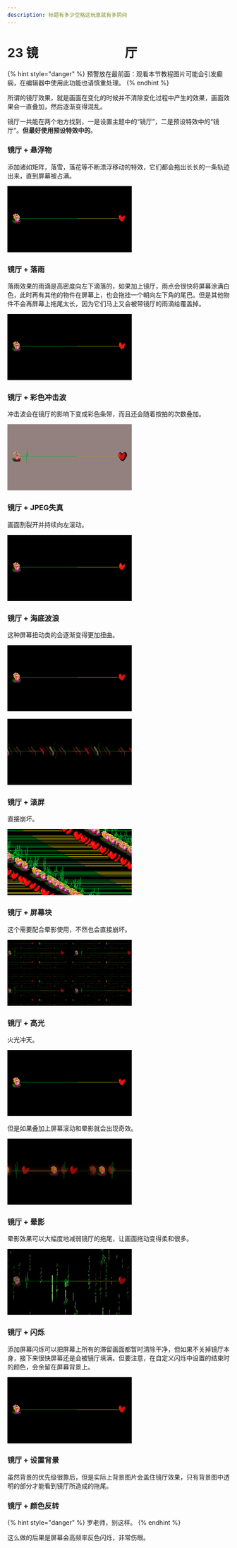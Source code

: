 ```yaml
---
description: 标题有多少空格这玩意就有多阴间
---
```


# 23 镜　　　　　　　厅

{% hint style="danger" %}
预警放在最前面：观看本节教程图片可能会引发癫痫，在编辑器中使用此功能也请慎重处理。
{% endhint %}

所谓的镜厅效果，就是画面在变化的时候并不清除变化过程中产生的效果，画面效果会一直叠加，然后逐渐变得混乱。

镜厅一共能在两个地方找到，一是设置主题中的“镜厅”，二是预设特效中的“镜厅”。**但最好使用预设特效中的**。

### 镜厅 + 悬浮物

添加诸如矩阵，落雪，落花等不断漂浮移动的特效，它们都会拖出长长的一条轨迹出来，直到屏幕被占满。

![&#x843D;&#x96EA;+&#x77E9;&#x9635;+&#x843D;&#x82B1;](.gitbook/assets/23-01.gif)

### 镜厅 + 落雨

落雨效果的雨滴是高密度向左下滴落的，如果加上镜厅，雨点会很快将屏幕涂满白色，此时再有其他的物件在屏幕上，也会拖挂一个朝向左下角的尾巴。但是其他物件不会再屏幕上拖尾太长，因为它们马上又会被带镜厅的雨滴给覆盖掉。

![&#x843D;&#x96E8;+&#x77E9;&#x9635;+&#x843D;&#x82B1;](.gitbook/assets/23-02.gif)

### 镜厅 + 彩色冲击波

冲击波会在镜厅的影响下变成彩色条带，而且还会随着按拍的次数叠加。

![](.gitbook/assets/23-04.gif)

### 镜厅 + JPEG失真

画面割裂开并持续向左滚动。

![](.gitbook/assets/23-06.gif)

### 镜厅 + 海底波浪

这种屏幕扭动类的会逐渐变得更加扭曲。

![&#x626D; &#x66F2; &#x6811; &#x7CBE;](.gitbook/assets/23-07.gif)

![&#x5F71; &#x6D41; &#x4E4B; &#x4E3B;](.gitbook/assets/23-12.gif)

### 镜厅 + 滚屏

直接崩坏。

![Windows &#x62A5; &#x9519;](.gitbook/assets/23-08.gif)

### 镜厅 + 屏幕块

这个需要配合晕影使用，不然也会直接崩坏。

![&#x5343; &#x4EBA; &#x4E00; &#x9762;](.gitbook/assets/23-11.gif)

### 镜厅 + 高光

火光冲天。

![&#x6838; &#x53CD; &#x5E94; &#x5806;](.gitbook/assets/23-09.gif)

但是如果叠加上屏幕滚动和晕影就会出现奇效。

![&#x8D85; &#x7535; &#x78C1; &#x70AE;](.gitbook/assets/23-10.gif)

### 镜厅 + 晕影

晕影效果可以大幅度地减弱镜厅的拖尾，让画面拖动变得柔和很多。

![](.gitbook/assets/23-05.gif)

### 镜厅 + 闪烁

添加屏幕闪烁可以把屏幕上所有的滞留画面都暂时清除干净，但如果不关掉镜厅本身，接下来很快屏幕还是会被镜厅填满。但要注意，在自定义闪烁中设置的结束时的颜色，会余留在屏幕背景上。

![&#x5206;&#x522B;&#x6DFB;&#x52A0;&#x7EFF;&#xFF0C;&#x84DD;&#xFF0C;&#x7EA2;&#xFF0C;&#x7D2B;&#x7684;&#x95EA;&#x70C1;](.gitbook/assets/23-03.gif)

### 镜厅 + 设置背景

虽然背景的优先级很靠后，但是实际上背景图片会盖住镜厅效果，只有背景图中透明的部分才能看到镜厅所造成的拖尾。

### 镜厅 + 颜色反转

{% hint style="danger" %}
罗老师，别这样。
{% endhint %}

这么做的后果是屏幕会高频率反色闪烁，非常伤眼。

